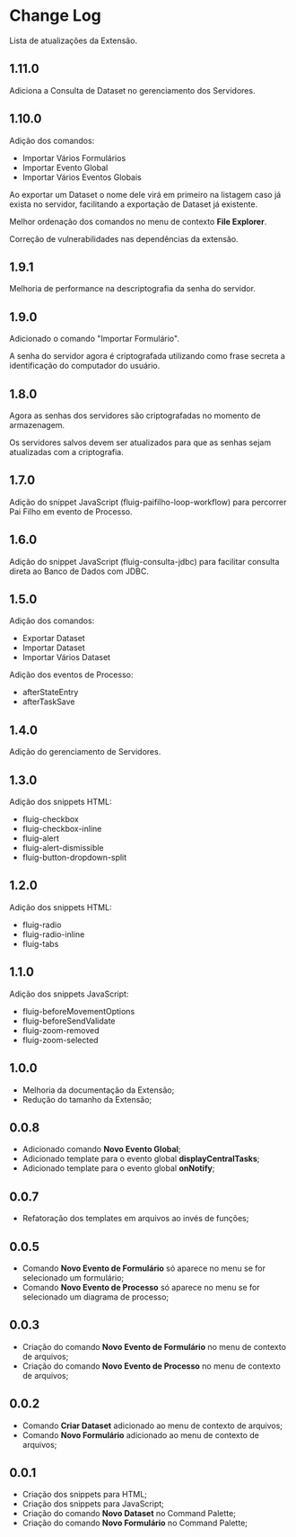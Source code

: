 # Change Log

Lista de atualizações da Extensão.

## 1.11.0

Adiciona a Consulta de Dataset no gerenciamento dos Servidores.

## 1.10.0

Adição dos comandos:

- Importar Vários Formulários
- Importar Evento Global
- Importar Vários Eventos Globais

Ao exportar um Dataset o nome dele virá em primeiro na listagem caso já exista no servidor, facilitando a exportação
de Dataset já existente.

Melhor ordenação dos comandos no menu de contexto **File Explorer**.

Correção de vulnerabilidades nas dependências da extensão.

## 1.9.1

Melhoria de performance na descriptografia da senha do servidor.

## 1.9.0

Adicionado o comando "Importar Formulário".

A senha do servidor agora é criptografada utilizando como frase secreta a identificação do computador do usuário.

## 1.8.0

Agora as senhas dos servidores são criptografadas no momento de armazenagem.

Os servidores salvos devem ser atualizados para que as senhas sejam atualizadas com a criptografia.

## 1.7.0

Adição do snippet JavaScript (fluig-paifilho-loop-workflow) para percorrer Pai Filho em evento de Processo.

## 1.6.0

Adição do snippet JavaScript (fluig-consulta-jdbc) para facilitar consulta direta ao Banco de Dados com JDBC.


## 1.5.0

Adição dos comandos:

- Exportar Dataset
- Importar Dataset
- Importar Vários Dataset

Adição dos eventos de Processo:

- afterStateEntry
- afterTaskSave

## 1.4.0

Adição do gerenciamento de Servidores.

## 1.3.0

Adição dos snippets HTML:

- fluig-checkbox
- fluig-checkbox-inline
- fluig-alert
- fluig-alert-dismissible
- fluig-button-dropdown-split

## 1.2.0

Adição dos snippets HTML:

- fluig-radio
- fluig-radio-inline
- fluig-tabs

## 1.1.0

Adição dos snippets JavaScript:

- fluig-beforeMovementOptions
- fluig-beforeSendValidate
- fluig-zoom-removed
- fluig-zoom-selected

## 1.0.0

- Melhoria da documentação da Extensão;
- Redução do tamanho da Extensão;

## 0.0.8

- Adicionado comando **Novo Evento Global**;
- Adicionado template para o evento global **displayCentralTasks**;
- Adicionado template para o evento global **onNotify**;

## 0.0.7

- Refatoração dos templates em arquivos ao invés de funções;

## 0.0.5

- Comando **Novo Evento de Formulário** só aparece no menu se for selecionado um formulário;
- Comando **Novo Evento de Processo** só aparece no menu se for selecionado um diagrama de processo;

## 0.0.3

- Criação do comando **Novo Evento de Formulário** no menu de contexto de arquivos;
- Criação do comando **Novo Evento de Processo** no menu de contexto de arquivos;

## 0.0.2

- Comando **Criar Dataset** adicionado ao menu de contexto de arquivos;
- Comando **Novo Formulário** adicionado ao menu de contexto de arquivos;

## 0.0.1

- Criação dos snippets para HTML;
- Criação dos snippets para JavaScript;
- Criação do comando **Novo Dataset** no Command Palette;
- Criação do comando **Novo Formulário** no Command Palette;
